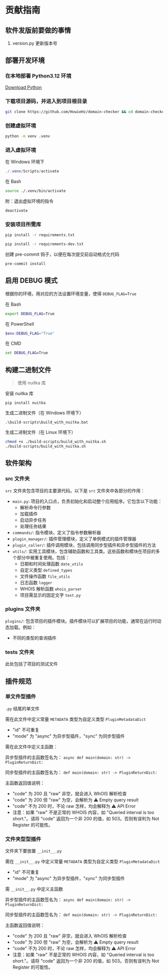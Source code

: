 # 贡献指南

## 软件发版前要做的事情

1. version.py 更新版本号

## 部署开发环境

### 在本地部署 Python3.12 环境

[Download Python](https://www.python.org/downloads/)

### 下载项目源码，并进入到项目根目录

```bash
git clone https://github.com/HowieHz/domain-checker && cd domain-checker/
```

### 创建虚拟环境

```bash
python -m venv .venv
```

### 进入虚拟环境

在 Windows 环境下

```powershell
./.venv/Scripts/activate
```

在 Bash

```bash
source ./.venv/bin/activate
```

附：退出虚拟环境的指令

```bash
deactivate
```

### 安装项目所需库

```bash
pip install -r requirements.txt
```

```bash
pip install -r requirements-dev.txt
```

创建 pre-commit 钩子，以便在每次提交前自动格式化代码

```bash
pre-commit install
```

<!-- 附：导出当前虚拟环境中的库

```bash
pip freeze > requirements.txt
``` -->

## 启用 DEBUG 模式

根据你的环境，用对应的方法设置环境变量，使得 `DEBUG_FLAG=True`

在 Bash

```bash
export DEBUG_FLAG=True
```

在 PowerShell

```powershell
$env:DEBUG_FLAG="True"
```

<!-- 查看此变量
```powershell
$env:DEBUG_FLAG
``` -->

在 CMD

```cmd
set DEBUG_FLAG=True
```

<!-- 查看此变量
```cmd
echo %DEBUG_FLAG%
``` -->


## 构建二进制文件

> 使用 nuitka 库

安装 nuitka 库

```shell
pip install nuitka
```

生成二进制文件（在 Windows 环境下）

```shell
.\build-scripts\build_with_nuitka.bat
```

生成二进制文件（在 Linux 环境下）

```bash
chmod +x ./build-scripts/build_with_nuitka.sh
./build-scripts/build_with_nuitka.sh
```

## 软件架构

### src 文件夹

`src` 文件夹包含项目的主要源代码。以下是 `src` 文件夹中各部分的作用：

- `main.py`: 项目的入口点，负责初始化和启动整个应用程序。它包含以下功能：
  - 解析命令行参数
  - 加载插件
  - 启动异步任务
  - 处理任务结果
- `commands/`: 指令模块，定义了指令参数解析器
- `plugin_manager/`: 插件管理模块，定义了单例模式的插件管理器
- `plugin_caller/`: 插件调用模块，包括调用同步型插件和异步型插件的方法
- `utils/`: 实用工具模块，包含辅助函数和工具类。这些函数和模块在项目的多个部分中被重复使用。包括：
  - 日期和时间处理函数 `date_utils`
  - 自定义类型 `defined_types`
  - 文件操作函数 `file_utils`
  - 日志函数 `logger`
  - WHOIS 解析函数 `whois_parser`
  - 项目需显示的固定文字 `text.py`

### plugins 文件夹

`plugins/`: 包含项目的插件模块。插件模块可以扩展项目的功能，通常在运行时动态加载。例如：
  - 不同的类型的查询插件

### tests 文件夹

此处包括了项目的测试文件

## 插件规范

### 单文件型插件

`.py` 结尾的单文件

需在此文件中定义常量 `METADATA` 类型为自定义类型 `PluginMetadataDict`
- "id" 不可重复
- "mode" 为 "async" 为异步型插件，"sync" 为同步型插件

需在此文件中定义主函数：

异步型插件的主函数签名为：
`async def main(domain: str) -> PluginReturnDict:`

同步型插件的主函数签名为：
`def main(domain: str) -> PluginReturnDict:`

主函数返回值说明：
- "code" 为 200 且 "raw" 非空，就会进入 WhOIS 解析检查
- "code" 为 200 但 "raw" 为空，会解析为 ⚠ Empty query result
- "code" 不为 200 时，不论 raw 怎样，均会解释为 ⚠ API Error
- 注意：如果 "raw" 不是正常的 WHOIS 内容，如 "Queried interval is too short."。请将 "code" 返回为一个非 200 的值，如 503。否则有误判为 Not Register 的可能性。

### 文件夹型型插件

文件夹下要放置 `__init__.py`

需在 `__init__.py` 中定义常量 `METADATA` 类型为自定义类型 `PluginMetadataDict`
- "id" 不可重复
- "mode" 为 "async" 为异步型插件，"sync" 为同步型插件

需 `__init__.py` 中定义主函数

异步型插件的主函数签名为：
`async def main(domain: str) -> PluginReturnDict:`

同步型插件的主函数签名为：
`def main(domain: str) -> PluginReturnDict:`

主函数返回值说明：
- "code" 为 200 且 "raw" 非空，就会进入 WhOIS 解析检查
- "code" 为 200 但 "raw" 为空，会解析为 ⚠ Empty query result
- "code" 不为 200 时，不论 raw 怎样，均会解释为 ⚠ API Error
- 注意：如果 "raw" 不是正常的 WHOIS 内容，如 "Queried interval is too short."。请将 "code" 返回为一个非 200 的值，如 503。否则有误判为 Not Register 的可能性。

